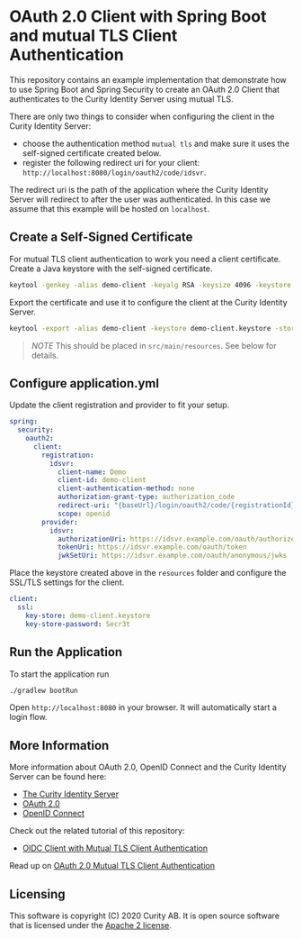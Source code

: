 # OAuth 2.0 Client with Spring Boot and mutual TLS Client Authentication
This repository contains an example implementation that demonstrate how to use Spring Boot and Spring Security to create an OAuth 2.0 Client that authenticates to the Curity Identity Server using mutual TLS.

There are only two things to consider when configuring the client in the Curity Identity Server:

* choose the authentication method `mutual tls` and make sure it uses the self-signed certificate created below. 
* register the following redirect uri for your client: `http://localhost:8080/login/oauth2/code/idsvr`. 

The redirect uri is the path of the application where the Curity Identity Server will redirect to after the user was authenticated. In this case we assume that this example will be hosted on `localhost`. 

## Create a Self-Signed Certificate
For mutual TLS client authentication to work you need a client certificate. Create a Java keystore with the self-signed certificate.

```bash
keytool -genkey -alias demo-client -keyalg RSA -keysize 4096 -keystore demo-client.keystore -storepass Secr3t -validity 10 -dname "CN=demo-client, OU=Example, O=Curity AB, C=SE" -storetype PKCS12
```

Export the certificate and use it to configure the client at the Curity Identity Server.

```bash
keytool -export -alias demo-client -keystore demo-client.keystore -storepass Secr3t -file demo-client.cer 
```

> *NOTE* This should be placed in `src/main/resources`. See below for details.

## Configure application.yml
Update the client registration and provider to fit your setup.

```yaml
spring:
  security:
    oauth2:
      client:
        registration:
          idsvr:
            client-name: Demo
            client-id: demo-client
            client-authentication-method: none
            authorization-grant-type: authorization_code
            redirect-uri: "{baseUrl}/login/oauth2/code/{registrationId}"
            scope: openid
        provider:
          idsvr:
            authorizationUri: https://idsvr.example.com/oauth/authorize
            tokenUri: https://idsvr.example.com/oauth/token
            jwkSetUri: https://idsvr.example.com/oauth/anonymous/jwks
```

Place the keystore created above in the `resources` folder and configure the SSL/TLS settings for the client.

```yaml
client:
  ssl:
    key-store: demo-client.keystore
    key-store-password: Secr3t
```

## Run the Application
To start the application run 

```bash
./gradlew bootRun
```

Open `http://localhost:8080` in your browser. It will automatically start a login flow.

## More Information
More information about OAuth 2.0, OpenID Connect and the Curity Identity Server can be found here:

* [The Curity Identity Server](https://curity.io)
* [OAuth 2.0](https://curity.io/resources/oauth/)
* [OpenID Connect](https://curity.io/resources/openid-connect/)

Check out the related tutorial of this repository:
* [OIDC Client with Mutual TLS Client Authentication](https://curity.io/resources/tutorials/howtos/writing-clients/oidc-spring-boot-mtls-auth/)

Read up on [OAuth 2.0 Mutual TLS Client Authentication](https://curity.io/resources/architect/oauth/oauth-client-authentication-mutual-tls/)

## Licensing

This software is copyright (C) 2020 Curity AB. It is open source software that is licensed under the [Apache 2 license](LICENSE).
